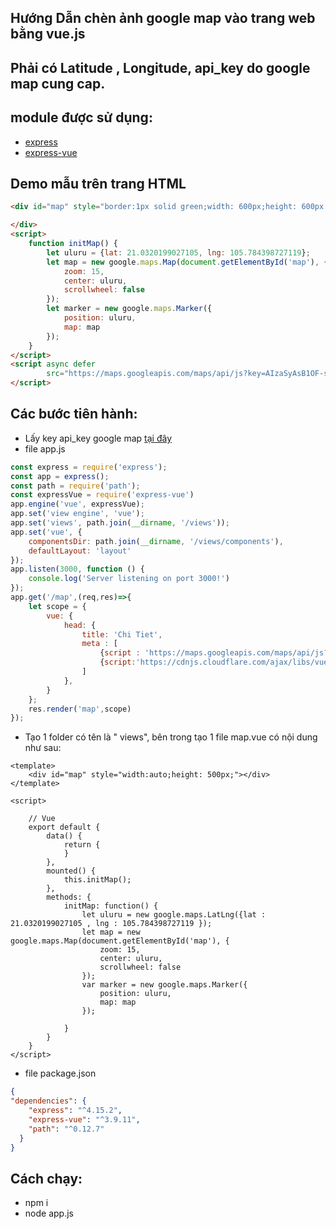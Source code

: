 ## Hướng Dẫn chèn ảnh google map vào trang web bằng vue.js
   
## Phải có Latitude , Longitude, api_key do google map cung cap.

## module được sử dụng:
* [express](https://expressjs.com/)
* [express-vue](https://www.npmjs.com/package/express-vue)
   
## Demo mẫu trên trang HTML 

```html
<div id="map" style="border:1px solid green;width: 600px;height: 600px ">

</div>
<script>
    function initMap() {
        let uluru = {lat: 21.0320199027105, lng: 105.784398727119};
        let map = new google.maps.Map(document.getElementById('map'), {
            zoom: 15,
            center: uluru,
            scrollwheel: false
        });
        let marker = new google.maps.Marker({
            position: uluru,
            map: map
        });
    }
</script>
<script async defer
        src="https://maps.googleapis.com/maps/api/js?key=AIzaSyAsB1OF-sOPmmMd9bwLpJfJfrdumJ_A6dI&callback=initMap">
</script>
```

## Các bước tiên hành:
* Lấy key api_key google map [tại đây](https://developers.google.com/maps/documentation/javascript/get-api-key)
* file app.js
```javascript
const express = require('express');
const app = express();
const path = require('path');
const expressVue = require('express-vue')
app.engine('vue', expressVue);
app.set('view engine', 'vue');
app.set('views', path.join(__dirname, '/views'));
app.set('vue', {
    componentsDir: path.join(__dirname, '/views/components'),
    defaultLayout: 'layout'
});
app.listen(3000, function () {
    console.log('Server listening on port 3000!')
});
app.get('/map',(req,res)=>{
    let scope = {
        vue: {
            head: {
                title: 'Chi Tiet',
                meta : [
                    {script : 'https://maps.googleapis.com/maps/api/js?key=AIzaSyAsB1OF-sOPmmMd9bwLpJfJfrdumJ_A6dI&callback=initMap'},
                    {script:'https://cdnjs.cloudflare.com/ajax/libs/vue/2.2.6/vue.min.js'}
                ]
            },
        }
    };
    res.render('map',scope)
});
```
* Tạo 1 folder có tên là " views", bên trong tạo 1 file map.vue có nội dung như sau:
```vue
<template>
    <div id="map" style="width:auto;height: 500px;"></div>
</template>

<script>

    // Vue
    export default {
        data() {
            return {
            }
        },
        mounted() {
            this.initMap();
        },
        methods: {
            initMap: function() {
                let uluru = new google.maps.LatLng({lat : 21.0320199027105 , lng : 105.784398727119 });
                let map = new google.maps.Map(document.getElementById('map'), {
                    zoom: 15,
                    center: uluru,
                    scrollwheel: false
                });
                var marker = new google.maps.Marker({
                    position: uluru,
                    map: map
                });

            }
        }
    }
</script>
```
* file package.json
```json
{
"dependencies": {
    "express": "^4.15.2",
    "express-vue": "^3.9.11",
    "path": "^0.12.7"
  }
}
```
## Cách chạy:
* npm i
* node app.js